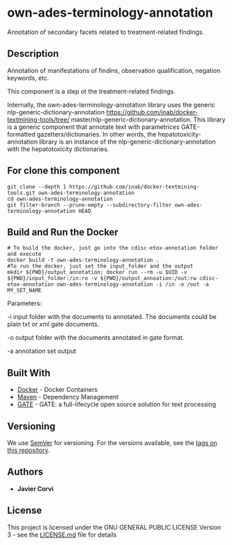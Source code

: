 # own-ades-terminology-annotation

Annotation of secondary facets related to treatment-related findings.

## Description

Annotation of manifestations of findins, observation qualification, negation keywords, etc.

This component is a step ot the treatment-related findings.

Internally, the own-ades-terminology-annotation library uses the generic nlp-generic-dictionary-annotation https://github.com/inab/docker-textmining-tools/tree/
master/nlp-generic-dictionary-annotation. This library is a generic component that annotate text with parametrices GATE-formatted gazetters/dictionaries. In other words, the hepatotoxicity-annotation library is an instance of the nlp-generic-dictionary-annotation with the hepatotoxicity dictionaries.

## For clone this component

	git clone --depth 1 https://github.com/inab/docker-textmining-tools.git own-ades-terminology-annotation
	cd own-ades-terminology-annotation
	git filter-branch --prune-empty --subdirectory-filter own-ades-terminology-annotation HEAD

## Build and Run the Docker 

	# To build the docker, just go into the cdisc-etox-annotation folder and execute
	docker build -t own-ades-terminology-annotation .
	#To run the docker, just set the input_folder and the output
	mkdir ${PWD}/output_annotation; docker run --rm -u $UID -v ${PWD}/input_folder:/in:ro -v ${PWD}/output_annoation:/out:rw cdisc-etox-annotation own-ades-terminology-annotation -i /in -o /out -a MY_SET_NAME	
Parameters:
<p>
-i input folder with the documents to annotated. The documents could be plain txt or xml gate documents.
</p>
<p>
-o output folder with the documents annotated in gate format.
</p>
<p>
-a annotation set output
</p>

## Built With

* [Docker](https://www.docker.com/) - Docker Containers
* [Maven](https://maven.apache.org/) - Dependency Management
* [GATE](https://gate.ac.uk/overview.html) - GATE: a full-lifecycle open source solution for text processing

## Versioning

We use [SemVer](http://semver.org/) for versioning. For the versions available, see the [tags on this repository](https://github.com/inab/docker-textmining-tools/edit/master/nlp-standard-preprocessing/tags). 

## Authors

* **Javier Corvi** 


## License

This project is licensed under the GNU GENERAL PUBLIC LICENSE Version 3 - see the [LICENSE.md](LICENSE.md) file for details
	
